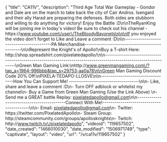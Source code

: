 {
    "title": "CA11V",
    "description": "Third Age Total War Gameplay - Gondor and Dale are on the march to take back the city of Cair Andros.  Isengard and their ally Harad are preparing the defenses.  Both sides are stubborn and willing to do anything for victory!  Enjoy the Battle :D\n\nTheRyanKing will be joining me in today's video!  Be sure to check out his channel - https:\/\/www.youtube.com\/user\/TheBloodyBayonets\n\n\nIf you enjoyed the video don't forget to Like and Leave a comment :D\n\n-----------------------------------------PA Merchandise----------------------------------------------\n\nRepresent the Knight's of Apollo!\nBuy a T-shirt Here: http:\/\/shop.spreadshirt.com\/pixelatedapollo\/\n\n---------------------------------------------------------------------------------------------------------------\nGreen Man Gaming Link:\nhttp:\/\/www.greenmangaming.com\/?tap_a=1964-996bbb&tap_s=29753-aa0a78\n\nGreen Man Gaming Discount Code 20% Off:\nPIXELA-TEDAPO-LLOSVE\n\n----------------------------------How You Can Support Me! -----------------------------------\n\n- Like, share and leave a comment :D\n- Turn OFF adblock or whitelist my channel\n- Buy a Game from Green Man Gaming (Use the Link Above) \n- Send me a GREAT battle Replay: pixelatedapollo@gmail.com\n\n------------------------------------------Connect With Me!-----------------------------------------\n\n- Email: pixelatedapollo@gmail.com\n- Twitter: https:\/\/twitter.com\/PixelatedApollo\n- Steam Group:  http:\/\/steamcommunity.com\/groups\/apollosknights\n- Twitch: http:\/\/www.twitch.tv\/pixelatedapollo",
    "videoid": "119657502",
    "date_created": "1466010030",
    "date_modified": "1506971749",
    "type": "captivate",
    "layout": "video",
    "url": "\/v\/ca11v\/119657502"
}